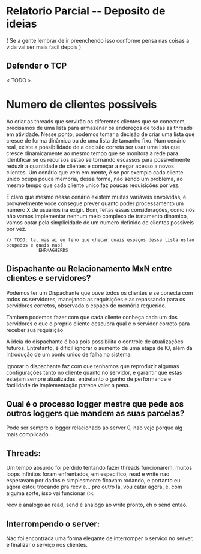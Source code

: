 # Relatorio Parcial -- Deposito de ideias

( Se a gente lembrar de ir preenchendo isso conforme pensa nas coisas a vida vai ser mais facil depois )


## Defender o TCP

< TODO >

# Numero de clientes possiveis

Ao criar as threads que servirão os diferentes clientes que se conectem, precisamos de uma lista para armazenar os endereços de todas as threads em atividade. Nesse ponto, podemos tomar a decisão de criar uma lista que cresce de forma dinâmica ou de uma lista de tamanho fixo. Num cenário real, existe a possibilidade de a decisão correta ser usar uma lista que cresce dinamicamente ao mesmo tempo que se monitora a rede para identificar se os recursos estao se tornando escassos para possivelmente reduzir a quantidade de clientes e começar a negar acesso a novos clientes. Um cenário que vem em mente, é se por exemplo cada cliente unico ocupa pouca memoria, dessa forma, não sendo um problema, ao mesmo tempo que cada cliente unico faz poucas requisições por vez.

É claro que mesmo nesse cenário existem muitas variáveis envolvidas, e provavelmente voce consegue prever quanto poder processamento um numero X de usuários irá exigir. Bom, feitas essas considerações, como nós não vamos implementar nenhum meio complexo de tratamento dinamico, vamos optar pela simplicidade de um numero definido de clientes possiveis por vez.

    // TODO: ta, mas ai eu teno que checar quais espaços dessa lista estao ocupados e quais nao?
                EHRMAGHERDS


## Dispachante ou Relacionamento MxN entre clientes e servidores?

Podemos ter um Dispachante que ouve todos os clientes e se conecta com todos os servidores, manejando as requisições e as repassando para os servidores corretos, observado o espaço de memória requerido.

Tambem podemos fazer com que cada cliente conheça cada um dos servidores e que o proprio cliente descubra qual é o servidor correto para receber sua requisição

A ideia do dispachante é boa pois possibilita o controle de atualizações futuros. 
Entretanto, é dificil ignorar o aumento de uma etapa de IO, além da introdução de um ponto unico de falha no sistema.

Ignorar o dispachante faz com que tenhamos que reproduzir algumas configurações tanto no cliente quanto no servidor,
e garantir que estas estejam sempre atualizadas, entretanto o ganho de performance e facilidade de implementação parece valer a pena.


## Qual é o processo logger mestre que pede aos outros loggers que mandem as suas parcelas?

Pode ser sempre o logger relacionado ao server 0, nao vejo porque alg mais complicado.

## Threads:

Um tempo absurdo foi perdido tentando fazer threads funcionarem, muitos loops infinitos foram enfrentados, em especifico, read e write nao esperavam por dados e simplesmente ficavam rodando, e portanto eu agora estou trocando pra recv e... pro outro la, vou catar agora, e, com alguma sorte, isso vai funcionar (>:

recv é analogo ao read, send é analogo ao write
pronto, eh o send entao.

## Interrompendo o server:

Nao foi encontrada uma forma elegante de interromper o serviço no server, e finalizar o serviço nos clientes.